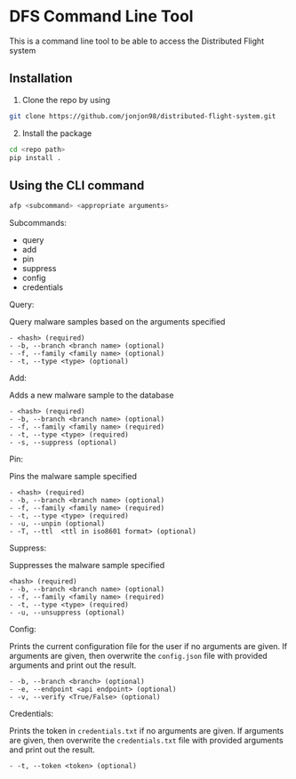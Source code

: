 # DFS Command Line Tool

This is a command line tool to be able to access the Distributed Flight system

## Installation

1. Clone the repo by using

```bash
git clone https://github.com/jonjon98/distributed-flight-system.git
```

2. Install the package

```bash
cd <repo path>
pip install .
```


## Using the CLI command
```bash
afp <subcommand> <appropriate arguments>
```

Subcommands:

- query
- add
- pin
- suppress
- config
- credentials

Query:

Query malware samples based on the arguments specified
```
- <hash> (required)
- -b, --branch <branch name> (optional)
- -f, --family <family name> (optional)
- -t, --type <type> (optional)
```

Add: 

Adds a new malware sample to the database
```
- <hash> (required)
- -b, --branch <branch name> (optional)
- -f, --family <family name> (required)
- -t, --type <type> (required)
- -s, --suppress (optional)
```

Pin:

Pins the malware sample specified
```
- <hash> (required)
- -b, --branch <branch name> (optional)
- -f, --family <family name> (required)
- -t, --type <type> (required)
- -u, --unpin (optional)
- -T, --ttl  <ttl in iso8601 format> (optional)
```

Suppress:

Suppresses the malware sample specified
```
<hash> (required)
- -b, --branch <branch name> (optional)
- -f, --family <family name> (required)
- -t, --type <type> (required)
- -u, --unsuppress (optional)
```

Config:

Prints the current configuration file for the user if no arguments are given. If arguments are given, then overwrite the `config.json` file with provided arguments and print out the result.
```
- -b, --branch <branch> (optional)
- -e, --endpoint <api endpoint> (optional)
- -v, --verify <True/False> (optional)
```

Credentials:

Prints the token in `credentials.txt`  if no arguments are given. If arguments are given, then overwrite the `credentials.txt` file with provided arguments and print out the result.
```
- -t, --token <token> (optional)
```